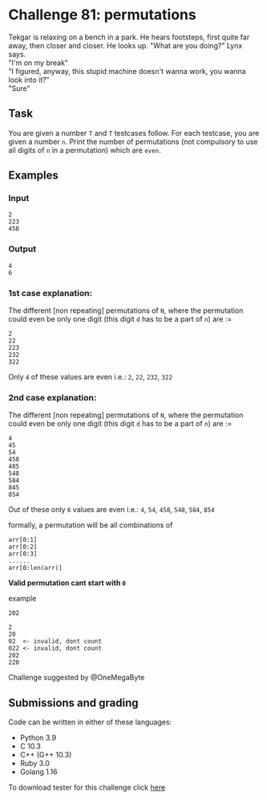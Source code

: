 # Challenge 81: permutations

Tekgar is relaxing on a bench in a park. He hears footsteps, first quite far away, then closer and closer. He looks up. "What are you doing?" Lynx says.  
"I'm on my break"  
"I figured, anyway, this stupid machine doesn't wanna work, you wanna look into it?"  
"Sure"

## Task

You are given a number `T` and `T` testcases follow. For each testcase, you are given a number `n`. Print the number of permutations (not compulsory to use all digits of `n` in a permutation) which are `even`.

## Examples

### Input
```
2
223
458
```

### Output
```
4
6
```

### 1st case explanation:

The different [non repeating] permutations of `N`, where the permutation could even be only one digit (this digit `d` has to be a part of `n`) are :=
```
2
22
223
232
322
```
Only `4` of these values are even i.e.: `2`, `22`, `232`, `322`

### 2nd case explanation:

The different [non repeating] permutations of `N`, where the permutation could even be only one digit (this digit `d` has to be a part of `n`) are :=
```
4
45
54
458
485
548
584
845
854
```
Out of these only `6` values are even i.e.: `4`, `54`, `458`, `548`, `584`, `854`

formally, a permutation will be all combinations of
```
arr[0:1]
arr[0:2]
arr[0:3]
......
arr[0:len(arr)]
```
**Valid permutation cant start with `0`**

example
```
202

2
20
02  <- invalid, dont count
022 <- invalid, dont count
202
220
```

Challenge suggested by @OneMegaByte 

## Submissions and grading

Code can be written in either of these languages:

- Python 3.9
- C 10.3
- C++ (G++ 10.3)
- Ruby 3.0
- Golang 1.16

To download tester for this challenge click [here](https://downgit.github.io/#/home?url=https://github.com/Pomroka/PreviousChallenges/tree/main/Challenge_81)